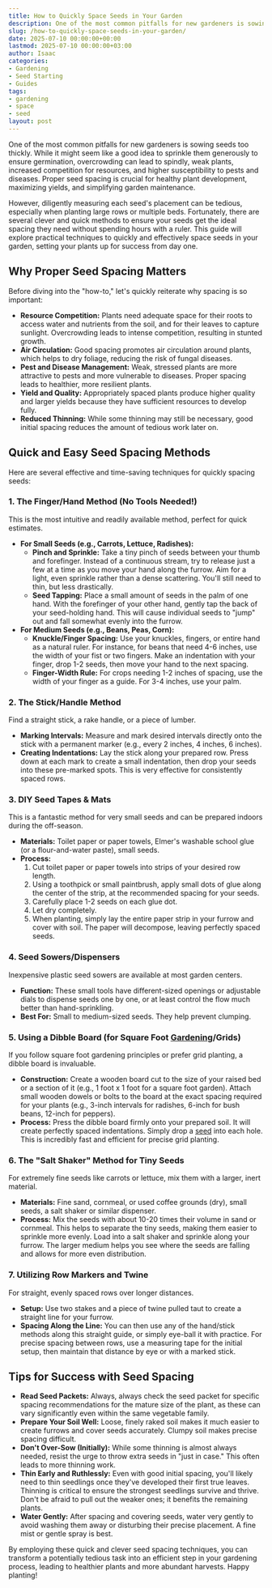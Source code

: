 ```yaml
---
title: How to Quickly Space Seeds in Your Garden
description: One of the most common pitfalls for new gardeners is sowing seeds too thickly. While it might seem like a good idea to sprinkle them generously to ensure...
slug: /how-to-quickly-space-seeds-in-your-garden/
date: 2025-07-10 00:00:00+00:00
lastmod: 2025-07-10 00:00:00+03:00
author: Isaac
categories:
- Gardening
- Seed Starting
- Guides
tags:
- gardening
- space
- seed
layout: post
---
```

One of the most common pitfalls for new gardeners is sowing seeds too thickly. While it might seem like a good idea to sprinkle them generously to ensure germination, overcrowding can lead to spindly, weak plants, increased competition for resources, and higher susceptibility to pests and diseases. Proper seed spacing is crucial for healthy plant development, maximizing yields, and simplifying garden maintenance.

However, diligently measuring each seed's placement can be tedious, especially when planting large rows or multiple beds. Fortunately, there are several clever and quick methods to ensure your seeds get the ideal spacing they need without spending hours with a ruler. This guide will explore practical techniques to quickly and effectively space seeds in your garden, setting your plants up for success from day one.

## Why Proper Seed Spacing Matters

Before diving into the "how-to," let's quickly reiterate why spacing is so important:

* **Resource Competition:** Plants need adequate space for their roots to access water and nutrients from the soil, and for their leaves to capture sunlight. Overcrowding leads to intense competition, resulting in stunted growth.
* **Air Circulation:** Good spacing promotes air circulation around plants, which helps to dry foliage, reducing the risk of fungal diseases.
* **Pest and Disease Management:** Weak, stressed plants are more attractive to pests and more vulnerable to diseases. Proper spacing leads to healthier, more resilient plants.
* **Yield and Quality:** Appropriately spaced plants produce higher quality and larger yields because they have sufficient resources to develop fully.
* **Reduced Thinning:** While some thinning may still be necessary, good initial spacing reduces the amount of tedious work later on.

## Quick and Easy Seed Spacing Methods

Here are several effective and time-saving techniques for quickly spacing seeds:

### 1. The Finger/Hand Method (No Tools Needed!)

This is the most intuitive and readily available method, perfect for quick estimates.

* **For Small Seeds (e.g., Carrots, Lettuce, Radishes):**
    * **Pinch and Sprinkle:** Take a tiny pinch of seeds between your thumb and forefinger. Instead of a continuous stream, try to release just a few at a time as you move your hand along the furrow. Aim for a light, even sprinkle rather than a dense scattering. You'll still need to thin, but less drastically.
    * **Seed Tapping:** Place a small amount of seeds in the palm of one hand. With the forefinger of your other hand, gently tap the back of your seed-holding hand. This will cause individual seeds to "jump" out and fall somewhat evenly into the furrow.
* **For Medium Seeds (e.g., Beans, Peas, Corn):**
    * **Knuckle/Finger Spacing:** Use your knuckles, fingers, or entire hand as a natural ruler. For instance, for beans that need 4-6 inches, use the width of your fist or two fingers. Make an indentation with your finger, drop 1-2 seeds, then move your hand to the next spacing.
    * **Finger-Width Rule:** For crops needing 1-2 inches of spacing, use the width of your finger as a guide. For 3-4 inches, use your palm.

### 2. The Stick/Handle Method

Find a straight stick, a rake handle, or a piece of lumber.

* **Marking Intervals:** Measure and mark desired intervals directly onto the stick with a permanent marker (e.g., every 2 inches, 4 inches, 6 inches).
* **Creating Indentations:** Lay the stick along your prepared row. Press down at each mark to create a small indentation, then drop your seeds into these pre-marked spots. This is very effective for consistently spaced rows.

### 3. DIY Seed Tapes & Mats

This is a fantastic method for very small seeds and can be prepared indoors during the off-season.

* **Materials:** Toilet paper or paper towels, Elmer's washable school glue (or a flour-and-water paste), small seeds.
* **Process:**
    1.  Cut toilet paper or paper towels into strips of your desired row length.
    2.  Using a toothpick or small paintbrush, apply small dots of glue along the center of the strip, at the recommended spacing for your seeds.
    3.  Carefully place 1-2 seeds on each glue dot.
    4.  Let dry completely.
    5.  When planting, simply lay the entire paper strip in your furrow and cover with soil. The paper will decompose, leaving perfectly spaced seeds.

### 4. Seed Sowers/Dispensers

Inexpensive plastic seed sowers are available at most garden centers.

* **Function:** These small tools have different-sized openings or adjustable dials to dispense seeds one by one, or at least control the flow much better than hand-sprinkling.
* **Best For:** Small to medium-sized seeds. They help prevent clumping.

### 5. Using a Dibble Board (for Square Foot [Gardening](https://pestpolicy.com/how-to-determine-if-old-seeds-are-still-good-for-planting/)/Grids)

If you follow square foot gardening principles or prefer grid planting, a dibble board is invaluable.

* **Construction:** Create a wooden board cut to the size of your raised bed or a section of it (e.g., 1 foot x 1 foot for a square foot garden). Attach small wooden dowels or bolts to the board at the exact spacing required for your plants (e.g., 3-inch intervals for radishes, 6-inch for bush beans, 12-inch for peppers).
* **Process:** Press the dibble board firmly onto your prepared soil. It will create perfectly spaced indentations. Simply drop a [seed](https://pestpolicy.com/how-to-grow-camellias-from-seed/) into each hole. This is incredibly fast and efficient for precise grid planting.

### 6. The "Salt Shaker" Method for Tiny Seeds

For extremely fine seeds like carrots or lettuce, mix them with a larger, inert material.

* **Materials:** Fine sand, cornmeal, or used coffee grounds (dry), small seeds, a salt shaker or similar dispenser.
* **Process:** Mix the seeds with about 10-20 times their volume in sand or cornmeal. This helps to separate the tiny seeds, making them easier to sprinkle more evenly. Load into a salt shaker and sprinkle along your furrow. The larger medium helps you see where the seeds are falling and allows for more even distribution.

### 7. Utilizing Row Markers and Twine

For straight, evenly spaced rows over longer distances.

* **Setup:** Use two stakes and a piece of twine pulled taut to create a straight line for your furrow.
* **Spacing Along the Line:** You can then use any of the hand/stick methods along this straight guide, or simply eye-ball it with practice. For precise spacing between rows, use a measuring tape for the initial setup, then maintain that distance by eye or with a marked stick.

## Tips for Success with Seed Spacing

* **Read Seed Packets:** Always, always check the seed packet for specific spacing recommendations for the mature size of the plant, as these can vary significantly even within the same vegetable family.
* **Prepare Your Soil Well:** Loose, finely raked soil makes it much easier to create furrows and cover seeds accurately. Clumpy soil makes precise spacing difficult.
* **Don't Over-Sow (Initially):** While some thinning is almost always needed, resist the urge to throw extra seeds in "just in case." This often leads to more thinning work.
* **Thin Early and Ruthlessly:** Even with good initial spacing, you'll likely need to thin seedlings once they've developed their first true leaves. Thinning is critical to ensure the strongest seedlings survive and thrive. Don't be afraid to pull out the weaker ones; it benefits the remaining plants.
* **Water Gently:** After spacing and covering seeds, water very gently to avoid washing them away or disturbing their precise placement. A fine mist or gentle spray is best.

By employing these quick and clever seed spacing techniques, you can transform a potentially tedious task into an efficient step in your gardening process, leading to healthier plants and more abundant harvests. Happy planting!
